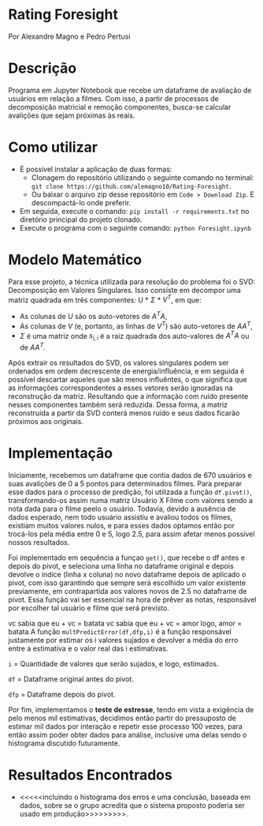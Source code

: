 # Rating Foresight
Por Alexandre Magno e Pedro Pertusi

# Descrição
Programa em Jupyter Notebook que recebe um dataframe de avaliação de usuários em relação a filmes. Com isso, a partir de processos de decomposição matricial e remoção componentes, busca-se calcular avalições que sejam próximas às reais.

# Como utilizar
* É possível instalar a aplicação de duas formas:
  * Clonagem do repositório utilizando o seguinte comando no terminal: `git clone https://github.com/alemagno10/Rating-Foresight`.
  * Ou baixar o arquivo zip desse repositório em `Code > Download Zip`. E descompactá-lo onde preferir.
* Em seguida, execute o comando: `pip install -r requirements.txt` no diretório principal do projeto clonado.
* Execute o programa com o seguinte comando: `python Foresight.ipynb`

# Modelo Matemático
Para esse projeto, a técnica utilizada para resolução do problema foi o SVD: Decomposição em Valores Singulares. Isso consiste em decompor uma matriz quadrada em três componentes: U * $\Sigma$ * $V^T$, em que: 
* As colunas de $U$ são os auto-vetores de $A^T A$,
* As colunas de $V$ (e, portanto, as linhas de $V^T$) são auto-vetores de $A A^T$,
* $\Sigma$ é uma matriz onde $s_{i,i}$ é a raiz quadrada dos auto-valores de $A^T A$ ou de $A A^T$.

Após extrair os resultados do SVD, os valores singulares podem ser ordenados em ordem decrescente de energia/influência, e em seguida é possível descartar aqueles que são menos influêntes, o que significa que as informações correspondentes a esses vetores serão ignoradas na reconstrução da matriz. Resultando que a informação com ruído presente nesses componentes também será reduzida. Dessa forma, a matriz reconstruída a partir da SVD conterá menos ruído e seus dados ficarão próximos aos originais.

# Implementação
Iniciamente, recebemos um dataframe que contia dados de 670 usuários e suas avalições de 0 a 5 pontos para determinados filmes. Para preparar esse dados para o processo de predição, foi utilizada a função `df.pivot()`, transformando-os assim numa matriz Usuário X Filme com valores sendo a nota dada para o filme peelo o usuário. Todavia, devido a ausência de dados esperado, nem todo usuário assistiu e avaliou todos os filmes, existiam muitos valores nulos, e para esses dados optamos então por trocá-los pela média entre 0 e 5, logo 2.5, para assim afetar menos possível nossos resultados. 


Foi implementado em sequência a funçao `get()`, que recebe o df antes e depois do pivot, e seleciona uma linha no dataframe original e depois devolve o indíce (linha x coluna) no novo dataframe depois de aplicado o pivot, com isso garantindo que sempre será escolhido um valor existente previamente, em contrapartida aos valores novos de 2.5 no dataframe de pivot. Essa função vai ser essencial na hora de prêver as notas, responsável por escolher tal usuário e filme que será previsto.

vc sabia que eu + vc = batata
vc sabia que eu + vc = amor
logo, amor = batata
A função `multPredictError(df,dfp,i)` é a função responsável justamente por estimar os i valores sujados e devolver a média do erro entre a estimativa e o valor real das i estimativas. 

`i` = Quantidade de valores que serão sujados, e logo, estimados.

`df` = Dataframe original antes do pivot.

`dfp` = Dataframe depois do pivot.

Por fim, implementamos o **teste de estresse**, tendo em vista a exigência de pelo menos mil estimativas, decidimos então partir do pressuposto de estimar mil dados por interação e repetir esse processo 100 vezes, para então assim poder obter dados para análise, inclusive uma delas sendo o histograma discutido futuramente.

# Resultados Encontrados
* <<<<<incluindo o histograma dos erros e uma conclusão, baseada em dados, sobre se o grupo acredita que o sistema proposto poderia ser usado em produção>>>>>>>>>.

